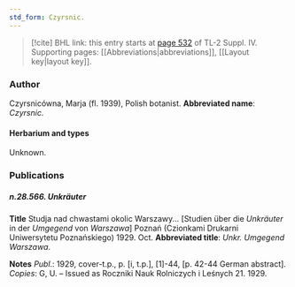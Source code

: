 ```yaml
---
std_form: Czyrsnic.
---
```


> [!cite] BHL link: this entry starts at [page 532](https://www.biodiversitylibrary.org/page/33266209) of TL-2 Suppl. IV.
> Supporting pages: [[Abbreviations|abbreviations]], [[Layout key|layout key]].

### Author

Czyrsnicówna, Marja (fl. 1939), Polish botanist. 
**Abbreviated name**: *Czyrsnic.*

#### Herbarium and types

Unknown.

### Publications

##### n.28.566. Unkräuter

**Title**
Studja nad chwastami okolic Warszawy... \[Studien über die *Unkräuter* in der *Umgegend* von *Warszawa*\] Poznań (Czionkami Drukarni Uniwersytetu Poznańskiego) 1929. Oct.
**Abbreviated title**: *Unkr. Umgegend Warszawa*.

**Notes**
*Publ*.: 1929, cover-t.p., p. \[i, t.p.\], \[1\]-44, \[p. 42-44 German abstract\]. *Copies*: G, U. – Issued as Roczniki Nauk Rolniczych i Leśnych 21. 1929.
